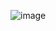 ![image](https://github.com/Arina-Morozova/Docker2/assets/133106566/f5a3cff4-454d-4fe3-8dd4-ecd3674199d1)
